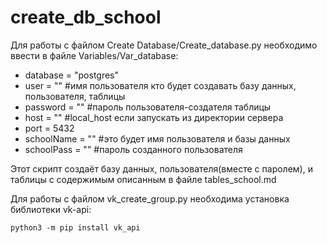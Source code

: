 # create_db_school
Для работы с файлом Create Database/Create_database.py необходимо ввести в файле Variables/Var_database:
	
* database = "postgres" 
* user = "" #имя пользователя кто будет создавать базу данных, пользователя, таблицы
* password = "" #пароль пользователя-создателя таблицы
* host = "" #local_host если запускать из директории сервера
* port = 5432
* schoolName = "" #это будет имя пользователя и базы данных
* schoolPass = "" #пароль созданного пользователя 

Этот скрипт создаёт базу данных, пользователя(вместе с паролем), и таблицы с содержимым описанным в файле tables_school.md

Для работы с файлом vk_create_group.py необходима установка библиотеки vk-api:
	
	python3 -m pip install vk_api
